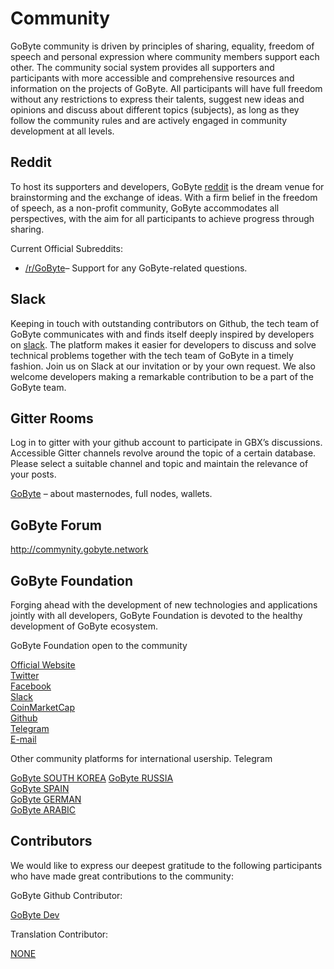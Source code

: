 # Community

GoByte community is driven by principles of sharing, equality, freedom of speech and personal expression where community members support each other. The community social system provides all supporters and participants with more accessible and comprehensive resources and information on the projects of GoByte. All participants will have full freedom without any restrictions to express their talents, suggest new ideas and opinions and discuss about different topics (subjects), as long as they follow the community rules and are actively engaged in community development at all levels.

## Reddit

To host its supporters and developers, GoByte [reddit](https://www.reddit.com/r/GoByte) is the dream venue for brainstorming and the exchange of ideas. With a firm belief in the freedom of speech, as a non-profit community, GoByte accommodates all perspectives, with the aim for all participants to achieve progress through sharing.  

Current Official Subreddits:

+ [/r/GoByte](https://www.reddit.com/r/GoByte)– Support for any GoByte-related questions. 

## Slack

Keeping in touch with outstanding contributors on Github, the tech team of GoByte communicates with and finds itself deeply inspired by developers on [slack](https://gobyte.slack.com/). The platform makes it easier for developers to discuss and solve technical problems together with the tech team of GoByte in a timely fashion. Join us on Slack at our invitation or by your own request. We also welcome developers making a remarkable contribution to be a part of the GoByte team.

## Gitter Rooms

Log in to gitter with your github account to participate in GBX’s discussions. Accessible Gitter channels revolve around the topic of a certain database. Please select a suitable channel and topic and maintain the relevance of your posts.

[GoByte](https://github.com/gobytecoin/gobyte) – about masternodes, full nodes, wallets.  

## GoByte Forum

http://commynity.gobyte.network

## GoByte Foundation

Forging ahead with the development of new technologies and applications jointly with all developers, GoByte Foundation is devoted to the healthy development of GoByte ecosystem.

GoByte Foundation open to the community

[Official Website](https://www.gobyte.network/)  
[Twitter](https://twitter.com/gobytenetwork)  
[Facebook](https://wwww.facebook.com/gobytenetwork)  
[Slack](https://gobyte.slack.com/)  
[CoinMarketCap](https://coinmarketcap.com/currencies/gobyte/)  
[Github](https://github.com/gobytecoin)  
[Telegram](https://t.me/GoByteNetwork)  
[E-mail](marketing@GoByte.network)

Other community platforms for international usership.
Telegram

[GoByte SOUTH KOREA]( https://t.me/gobyteKR) 
[GoByte RUSSIA](https://t.me/gobyte_russia)  
[GoByte SPAIN](https://t.me/gobyte_spain)  
[GoByte GERMAN](https://t.me/gobyteDE)  
[GoByte ARABIC](https://t.me/gobyte_arabic)

## Contributors

We would like to express our deepest gratitude to the following participants who have made great contributions to the community:

GoByte Github Contributor:

[GoByte Dev](https://github.com/gobytecoin)  


Translation Contributor:

[NONE](#)  

